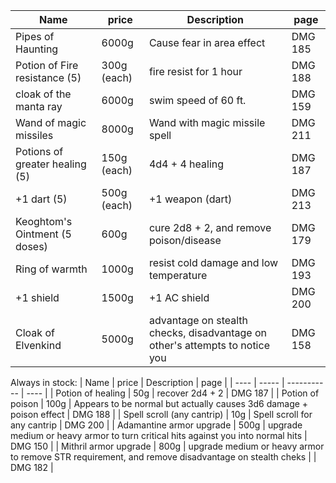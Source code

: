 | Name | price | Description | page |
| ---- | ----- | ----------- | ---- |
| Pipes of Haunting | 6000g | Cause fear in area effect | DMG 185 |
| Potion of Fire resistance (5) | 300g (each) | fire resist for 1 hour | DMG 188 |
| cloak of the manta ray | 6000g | swim speed of 60 ft. | DMG 159 |
| Wand of magic missiles | 8000g | Wand with magic missile spell | DMG 211 |
| Potions of greater healing (5) | 150g (each) | 4d4 + 4 healing | DMG 187 |
| +1 dart (5) | 500g (each) | +1 weapon (dart) | DMG 213 |
| Keoghtom's Ointment (5 doses) | 600g | cure 2d8 + 2, and remove poison/disease | DMG 179 |
| Ring of warmth | 1000g | resist cold damage and low temperature | DMG 193 |
| +1 shield | 1500g | +1 AC shield | DMG 200 |
| Cloak of Elvenkind | 5000g | advantage on stealth checks, disadvantage on other's attempts to notice you | DMG 158 | 


Always in stock: 
| Name | price | Description | page |
| ---- | ----- | ----------- | ---- |
| Potion of healing  | 50g | recover 2d4 + 2 | DMG 187 |
| Potion of poison | 100g | Appears to be normal but actually causes 3d6 damage + poison effect | DMG 188 | 
| Spell scroll (any cantrip) | 10g | Spell scroll for any cantrip | DMG 200 |
| Adamantine armor upgrade | 500g | upgrade medium or heavy armor to turn critical hits against you into normal hits | DMG 150 |
| Mithril armor upgrade | 800g | upgrade medium or heavy armor to remove STR requirement, and remove disadvantage on stealth cheks | | DMG 182 |
